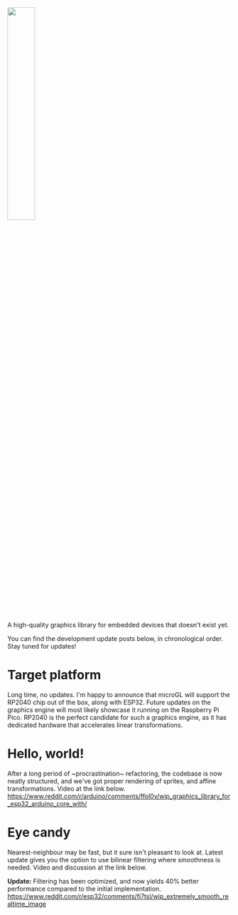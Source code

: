 <img src="https://i.imgur.com/5fdSk4G.png" width="35%">

A high-quality graphics library for embedded devices that doesn't exist yet.

You can find the development update posts below, in chronological order. Stay tuned for updates!

# Target platform

Long time, no updates. I'm happy to announce that microGL will support the RP2040 chip out of the box, along with ESP32. Future updates on the graphics engine will most likely showcase it running on the Raspberry Pi Pico. RP2040 is the perfect candidate for such a graphics engine, as it has dedicated hardware that accelerates linear transformations.

# Hello, world!

After a long period of ~procrastination~ refactoring, the codebase is now neatly structured, and we've got proper rendering of sprites, and affine transformations. Video at the link below.
https://www.reddit.com/r/arduino/comments/ffol0v/wip_graphics_library_for_esp32_arduino_core_with/

# Eye candy

Nearest-neighbour may be fast, but it sure isn't pleasant to look at. Latest update gives you the option to use bilinear filtering where smoothness is needed. Video and discussion at the link below.

**Update:** Filtering has been optimized, and now yields 40% better performance compared to the initial implementation.
https://www.reddit.com/r/esp32/comments/fi7tsl/wip_extremely_smooth_realtime_image
